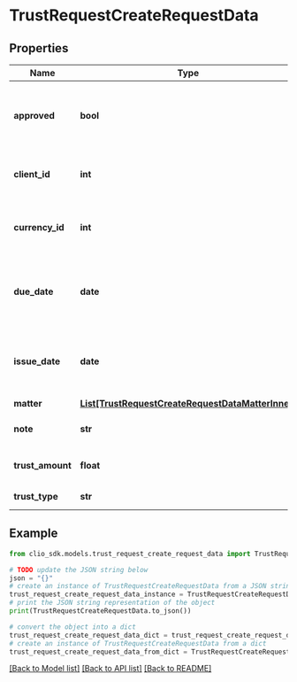 # TrustRequestCreateRequestData


## Properties

Name | Type | Description | Notes
------------ | ------------- | ------------- | -------------
**approved** | **bool** | Whether or not the TrustRequest should be automatically approved. | 
**client_id** | **int** | The client_id associated to the TrustRequest | 
**currency_id** | **int** | The currency_id associated to the TrustRequest | [optional] 
**due_date** | **date** | The date the TrustRequest is due (Expects an ISO-8601 date). | 
**issue_date** | **date** | The date the TrustRequest is issued (Expects an ISO-8601 date). | 
**matter** | [**List[TrustRequestCreateRequestDataMatterInner]**](TrustRequestCreateRequestDataMatterInner.md) |  | [optional] 
**note** | **str** | The client level TrustRequest note | [optional] 
**trust_amount** | **float** | The TrustRequest&#39;s amount | 
**trust_type** | **str** | The type of TrustRequest | 

## Example

```python
from clio_sdk.models.trust_request_create_request_data import TrustRequestCreateRequestData

# TODO update the JSON string below
json = "{}"
# create an instance of TrustRequestCreateRequestData from a JSON string
trust_request_create_request_data_instance = TrustRequestCreateRequestData.from_json(json)
# print the JSON string representation of the object
print(TrustRequestCreateRequestData.to_json())

# convert the object into a dict
trust_request_create_request_data_dict = trust_request_create_request_data_instance.to_dict()
# create an instance of TrustRequestCreateRequestData from a dict
trust_request_create_request_data_from_dict = TrustRequestCreateRequestData.from_dict(trust_request_create_request_data_dict)
```
[[Back to Model list]](../README.md#documentation-for-models) [[Back to API list]](../README.md#documentation-for-api-endpoints) [[Back to README]](../README.md)


